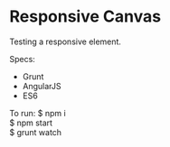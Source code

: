 # Responsive Canvas   

Testing a responsive <canvas /> element.  

Specs:
  * Grunt  
  * AngularJS   
  * ES6

To run: 
    $ npm i  
    $ npm start   
    $ grunt watch   
